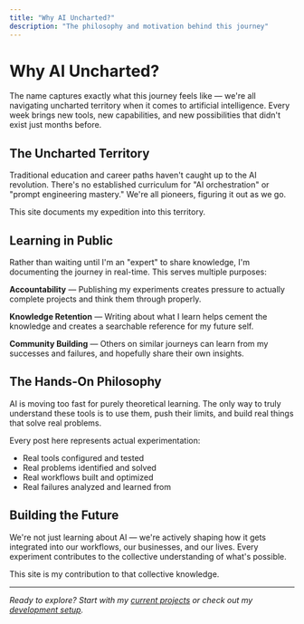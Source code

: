 ```yaml
---
title: "Why AI Uncharted?"
description: "The philosophy and motivation behind this journey"
---
```


# Why AI Uncharted?

The name captures exactly what this journey feels like — we're all navigating uncharted territory when it comes to artificial intelligence. Every week brings new tools, new capabilities, and new possibilities that didn't exist just months before.

## The Uncharted Territory

Traditional education and career paths haven't caught up to the AI revolution. There's no established curriculum for "AI orchestration" or "prompt engineering mastery." We're all pioneers, figuring it out as we go.

This site documents my expedition into this territory.

## Learning in Public

Rather than waiting until I'm an "expert" to share knowledge, I'm documenting the journey in real-time. This serves multiple purposes:

**Accountability** — Publishing my experiments creates pressure to actually complete projects and think them through properly.

**Knowledge Retention** — Writing about what I learn helps cement the knowledge and creates a searchable reference for my future self.

**Community Building** — Others on similar journeys can learn from my successes and failures, and hopefully share their own insights.

## The Hands-On Philosophy

AI is moving too fast for purely theoretical learning. The only way to truly understand these tools is to use them, push their limits, and build real things that solve real problems.

Every post here represents actual experimentation:
- Real tools configured and tested
- Real problems identified and solved
- Real workflows built and optimized
- Real failures analyzed and learned from

## Building the Future

We're not just learning about AI — we're actively shaping how it gets integrated into our workflows, our businesses, and our lives. Every experiment contributes to the collective understanding of what's possible.

This site is my contribution to that collective knowledge.

---

*Ready to explore? Start with my [current projects](/posts/) or check out my [development setup](/tools/).* 